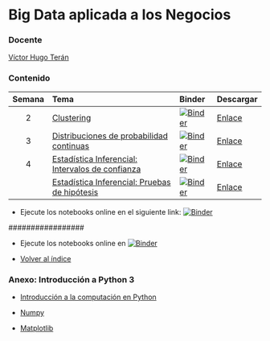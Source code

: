 # Big Data aplicada a los Negocios

### Docente

[Víctor Hugo Terán](https://www.linkedin.com/in/vhteran/)

### Contenido

| Semana | Tema | Binder     | Descargar |
| :---:  | :---------------------------------------------   | :------------ | :------------ |
| 2      | [Clustering](https://nbviewer.org/github/vhteran/UDLA_Big_Data_aplicada_a_los_Negocios/blob/main/Clustering/Caso%20pr%C3%A1ctico%20%E2%80%93%20Clustering.ipynb) | [![Binder](https://mybinder.org/badge_logo.svg)](https://mybinder.org/v2/gh/vhteran/UDLA_Big_Data_aplicada_a_los_Negocios/blob/main/Clustering/Caso%20pr%C3%A1ctico%20%E2%80%93%20Clustering.ipynb) | [Enlace](https://notebooks.anaconda.org/msgonzalez/discrete_distributions/download?version=)  |
| 3      | [Distribuciones de probabilidad continuas](https://nbviewer.org/github/marsgr6/EN-online/blob/main/continuous_distributions.ipynb) | [![Binder](https://mybinder.org/badge_logo.svg)](https://mybinder.org/v2/gh/marsgr6/EN-online/HEAD?labpath=continuous_distributions.ipynb) | [Enlace](https://notebooks.anaconda.org/msgonzalez/continuous_distributions/download?version=)  |
| 4      | [Estadística Inferencial: Intervalos de confianza](https://nbviewer.org/github/marsgr6/EN-online/blob/main/statistical_inference.ipynb) | [![Binder](https://mybinder.org/badge_logo.svg)](https://mybinder.org/v2/gh/marsgr6/EN-online/HEAD?labpath=statistical_inference.ipynb) | [Enlace](https://notebooks.anaconda.org/msgonzalez/statistical_inference/download?version=)  |
|       | [Estadística Inferencial: Pruebas de hipótesis](https://nbviewer.org/github/marsgr6/EN-online/blob/main/statistical_tests.ipynb) | [![Binder](https://mybinder.org/badge_logo.svg)](https://mybinder.org/v2/gh/marsgr6/EN-online/HEAD?labpath=statistical_tests.ipynb) | [Enlace](https://notebooks.anaconda.org/msgonzalez/statistical_tests/download?version=)  |

- Ejecute los notebooks online en el siguiente link: [![Binder](https://mybinder.org/badge_logo.svg)](https://mybinder.org/v2/gh/vhteran/UDLA_Big_Data_aplicada_a_los_Negocios/main)


#################



- Ejecute los notebooks online en [![Binder](https://mybinder.org/badge_logo.svg)](https://mybinder.org/v2/gh/marsgr6/analitca-online/HEAD)

- [Volver al índice](#ig)

### Anexo: Introducción a Python 3

- [Introducción a la computación en Python](https://marsgr6.github.io/presentations/ICP2021/index.html)

- [Numpy](https://anaconda.org/marsgr6/numpy/notebook)

- [Matplotlib](https://anaconda.org/marsgr6/matplotlib/notebook)
